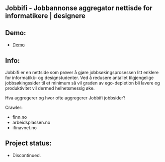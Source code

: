 ## Jobbifi - Jobbannonse aggregator nettisde for informatikere | designere

## Demo:
- [Demo](https://www.jobbifi.no/)

## Info:
Jobbifi er en nettside som prøver å gjøre jobbsøkingsprosessen litt enklere for informatikk- og designstudenter. Ved å redusere antallet tilgjengelige jobbsøkingssider til et minimum så vil graden av ego-depletion bli lavere og produktivitet vil dermed helhetsmessig øke.

Hva aggregerer og hvor ofte aggregerer Jobbifi jobbsider?

Crawler:
- finn.no
- arbeidsplassen.no
- ifinavnet.no

## Project status:
- Discontinued.
